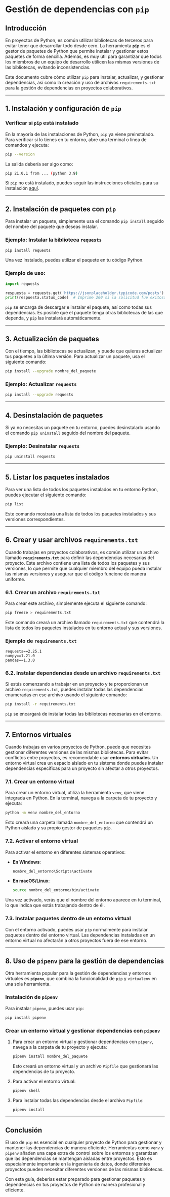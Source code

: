# Gestión de dependencias con `pip`

## Introducción

En proyectos de Python, es común utilizar bibliotecas de terceros para evitar tener que desarrollar todo desde cero. La herramienta **`pip`** es el gestor de paquetes de Python que permite instalar y gestionar estos paquetes de forma sencilla. Además, es muy útil para garantizar que todos los miembros de un equipo de desarrollo utilicen las mismas versiones de las bibliotecas, evitando inconsistencias.

Este documento cubre cómo utilizar `pip` para instalar, actualizar, y gestionar dependencias, así como la creación y uso de archivos `requirements.txt` para la gestión de dependencias en proyectos colaborativos.

---

## 1. Instalación y configuración de `pip`

### Verificar si `pip` está instalado

En la mayoría de las instalaciones de Python, `pip` ya viene preinstalado. Para verificar si lo tienes en tu entorno, abre una terminal o línea de comandos y ejecuta:

```bash
pip --version
```

La salida debería ser algo como:

```bash
pip 21.0.1 from ... (python 3.9)
```

Si `pip` no está instalado, puedes seguir las instrucciones oficiales para su instalación [aquí](https://pip.pypa.io/en/stable/installation/).

---

## 2. Instalación de paquetes con `pip`

Para instalar un paquete, simplemente usa el comando `pip install` seguido del nombre del paquete que deseas instalar.

### Ejemplo: Instalar la biblioteca `requests`

```bash
pip install requests
```

Una vez instalado, puedes utilizar el paquete en tu código Python.

### Ejemplo de uso:

```python
import requests

respuesta = requests.get('https://jsonplaceholder.typicode.com/posts')
print(respuesta.status_code)  # Imprime 200 si la solicitud fue exitosa
```

`pip` se encarga de descargar e instalar el paquete, así como todas sus dependencias. Es posible que el paquete tenga otras bibliotecas de las que dependa, y `pip` las instalará automáticamente.

---

## 3. Actualización de paquetes

Con el tiempo, las bibliotecas se actualizan, y puede que quieras actualizar tus paquetes a la última versión. Para actualizar un paquete, usa el siguiente comando:

```bash
pip install --upgrade nombre_del_paquete
```

### Ejemplo: Actualizar `requests`

```bash
pip install --upgrade requests
```

---

## 4. Desinstalación de paquetes

Si ya no necesitas un paquete en tu entorno, puedes desinstalarlo usando el comando `pip uninstall` seguido del nombre del paquete.

### Ejemplo: Desinstalar `requests`

```bash
pip uninstall requests
```

---

## 5. Listar los paquetes instalados

Para ver una lista de todos los paquetes instalados en tu entorno Python, puedes ejecutar el siguiente comando:

```bash
pip list
```

Este comando mostrará una lista de todos los paquetes instalados y sus versiones correspondientes.

---

## 6. Crear y usar archivos `requirements.txt`

Cuando trabajas en proyectos colaborativos, es común utilizar un archivo llamado **`requirements.txt`** para definir las dependencias necesarias del proyecto. Este archivo contiene una lista de todos los paquetes y sus versiones, lo que permite que cualquier miembro del equipo pueda instalar las mismas versiones y asegurar que el código funcione de manera uniforme.

### 6.1. Crear un archivo `requirements.txt`

Para crear este archivo, simplemente ejecuta el siguiente comando:

```bash
pip freeze > requirements.txt
```

Este comando creará un archivo llamado `requirements.txt` que contendrá la lista de todos los paquetes instalados en tu entorno actual y sus versiones.

### Ejemplo de `requirements.txt`

```
requests==2.25.1
numpy==1.21.0
pandas==1.3.0
```

### 6.2. Instalar dependencias desde un archivo `requirements.txt`

Si estás comenzando a trabajar en un proyecto y te proporcionan un archivo `requirements.txt`, puedes instalar todas las dependencias enumeradas en ese archivo usando el siguiente comando:

```bash
pip install -r requirements.txt
```

`pip` se encargará de instalar todas las bibliotecas necesarias en el entorno.

---

## 7. Entornos virtuales

Cuando trabajas en varios proyectos de Python, puede que necesites gestionar diferentes versiones de las mismas bibliotecas. Para evitar conflictos entre proyectos, es recomendable usar **entornos virtuales**. Un entorno virtual crea un espacio aislado en tu sistema donde puedes instalar dependencias específicas para un proyecto sin afectar a otros proyectos.

### 7.1. Crear un entorno virtual

Para crear un entorno virtual, utiliza la herramienta `venv`, que viene integrada en Python. En la terminal, navega a la carpeta de tu proyecto y ejecuta:

```bash
python -m venv nombre_del_entorno
```

Esto creará una carpeta llamada `nombre_del_entorno` que contendrá un Python aislado y su propio gestor de paquetes `pip`.

### 7.2. Activar el entorno virtual

Para activar el entorno en diferentes sistemas operativos:

- **En Windows**:
  
  ```bash
  nombre_del_entorno\Scripts\activate
  ```

- **En macOS/Linux**:
  
  ```bash
  source nombre_del_entorno/bin/activate
  ```

Una vez activado, verás que el nombre del entorno aparece en tu terminal, lo que indica que estás trabajando dentro de él.

### 7.3. Instalar paquetes dentro de un entorno virtual

Con el entorno activado, puedes usar `pip` normalmente para instalar paquetes dentro del entorno virtual. Las dependencias instaladas en un entorno virtual no afectarán a otros proyectos fuera de ese entorno.

---

## 8. Uso de `pipenv` para la gestión de dependencias

Otra herramienta popular para la gestión de dependencias y entornos virtuales es **`pipenv`**, que combina la funcionalidad de `pip` y `virtualenv` en una sola herramienta.

### Instalación de `pipenv`

Para instalar `pipenv`, puedes usar `pip`:

```bash
pip install pipenv
```

### Crear un entorno virtual y gestionar dependencias con `pipenv`

1. Para crear un entorno virtual y gestionar dependencias con `pipenv`, navega a la carpeta de tu proyecto y ejecuta:

   ```bash
   pipenv install nombre_del_paquete
   ```

   Esto creará un entorno virtual y un archivo `Pipfile` que gestionará las dependencias de tu proyecto.

2. Para activar el entorno virtual:

   ```bash
   pipenv shell
   ```

3. Para instalar todas las dependencias desde el archivo `Pipfile`:

   ```bash
   pipenv install
   ```

---

## Conclusión

El uso de `pip` es esencial en cualquier proyecto de Python para gestionar y mantener las dependencias de manera eficiente. Herramientas como `venv` y `pipenv` añaden una capa extra de control sobre los entornos y garantizan que las dependencias se mantengan aisladas entre proyectos. Esto es especialmente importante en la ingeniería de datos, donde diferentes proyectos pueden necesitar diferentes versiones de las mismas bibliotecas.

Con esta guía, deberías estar preparado para gestionar paquetes y dependencias en tus proyectos de Python de manera profesional y eficiente.